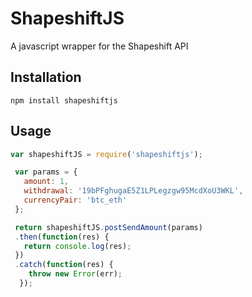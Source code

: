 # ShapeshiftJS
A javascript wrapper for the Shapeshift API

## Installation

``` npm install shapeshiftjs ```

## Usage

```javascript
var shapeshiftJS = require('shapeshiftjs');

 var params = {
   amount: 1,
   withdrawal: '19bPFghugaE5Z1LPLegzgw95McdXoU3WKL',
   currencyPair: 'btc_eth'
 };

 return shapeshiftJS.postSendAmount(params)
 .then(function(res) {
   return console.log(res);
 })
 .catch(function(res) {
    throw new Error(err);
  });
```
